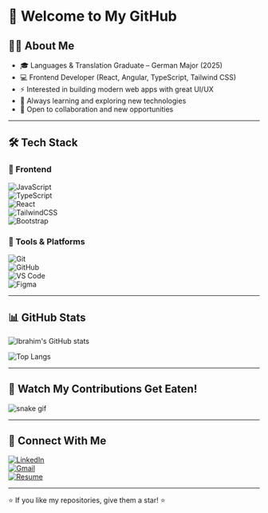 # 👋 Welcome to My GitHub  

## 🧑‍💻 About Me  
- 🎓 Languages & Translation Graduate – German Major (2025)  
- 💻 Frontend Developer (React, Angular, TypeScript, Tailwind CSS)  
- ⚡ Interested in building modern web apps with great UI/UX  
- 🌱 Always learning and exploring new technologies  
- 🤝 Open to collaboration and new opportunities  

---

## 🛠️ Tech Stack  

### 🌟 Frontend  
![JavaScript](https://img.shields.io/badge/-JavaScript-05122A?style=flat&logo=javascript)  
![TypeScript](https://img.shields.io/badge/-TypeScript-05122A?style=flat&logo=typescript)  
![React](https://img.shields.io/badge/-React-05122A?style=flat&logo=react)  
![TailwindCSS](https://img.shields.io/badge/-TailwindCSS-05122A?style=flat&logo=tailwindcss)  
![Bootstrap](https://img.shields.io/badge/-Bootstrap-05122A?style=flat&logo=bootstrap)  

### 🌟 Tools & Platforms  
![Git](https://img.shields.io/badge/-Git-05122A?style=flat&logo=git)  
![GitHub](https://img.shields.io/badge/-GitHub-05122A?style=flat&logo=github)  
![VS Code](https://img.shields.io/badge/-VS%20Code-05122A?style=flat&logo=visual-studio-code&logoColor=007ACC)  
![Figma](https://img.shields.io/badge/-Figma-05122A?style=flat&logo=figma)  

---

## 📊 GitHub Stats  

![Ibrahim's GitHub stats](https://github-readme-stats.vercel.app/api?username=IbrahimEId1&show_icons=true&theme=radical)  

![Top Langs](https://github-readme-stats.vercel.app/api/top-langs/?username=IbrahimEId1&layout=compact&theme=radical)  

---

## 🐍 Watch My Contributions Get Eaten!  

![snake gif](https://github.com/IbrahimEId1/IbrahimEId1/blob/output/github-contribution-grid-snake.svg)

---

## 🔗 Connect With Me  

[![LinkedIn](https://img.shields.io/badge/LinkedIn-blue?logo=linkedin&logoColor=white)](https://www.linkedin.com/in/ibrahim-eid-a6750832a/)  
[![Gmail](https://img.shields.io/badge/Gmail-red?logo=gmail&logoColor=white)](mailto:Ibrahim.Eid59@gmail.com)  
[![Resume](https://img.shields.io/badge/Resume-blue?logo=googledocs&logoColor=white)](https://drive.google.com/file/d/1_thBeCLKPJUBi-JbRY1gajNBtmdHa2g-/view?usp=sharing)  

---

⭐ If you like my repositories, give them a star! ⭐
